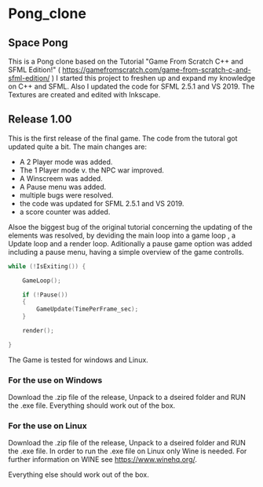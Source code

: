 # Pong_clone
## Space Pong

This is a Pong clone based on the Tutorial "Game From Scratch C++ and SFML Edition!" ( https://gamefromscratch.com/game-from-scratch-c-and-sfml-edition/ )
I started this project to freshen up and expand my knowledge on C++ and SFML.
Also I updated the code for SFML 2.5.1 and VS 2019.
The Textures are created and edited with Inkscape.

## Release 1.00

This is the first release of the final game.
The code from the tutoral got updated quite a bit.
The main changes are:
- A 2 Player mode was added.
- The 1 Player mode v. the NPC war improved.
- A Winscreem was added.
- A Pause menu was added.
- multiple bugs were resolved.
- the code was updated for SFML 2.5.1 and VS 2019.
- a score counter was added.


Alsoe the biggest bug of the original tutorial concerning the updating of the elements was resolved,
 by deviding the main loop into a game loop , a Update loop and a render loop.
 Aditionally a pause game option was added including a pause menu, having a simple overview of the game controlls.

```cpp
while (!IsExiting()) {

	GameLoop();

	if (!Pause()) 
    {
		GameUpdate(TimePerFrame_sec);
	}

	render();

}
```
The Game is tested for windows and Linux.
### For the use on Windows
Download the .zip file of the release, Unpack to a dseired folder and RUN the .exe file.
Everything should work out of the box.

### For the use on Linux

Download the .zip file of the release, Unpack to a dseired folder and RUN the .exe file.
In order to run the .exe file on Linux only Wine is needed.
For further information on WINE see https://www.winehq.org/.

Everything else should work out of the box.

